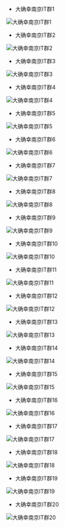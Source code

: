 * 大确幸南京IT群1![大确幸南京IT群1](https://img.cdn.daquexing.cn/upload/20180602/3db651e37ce5492689e0b2a6eb47a482.png)* 大确幸南京IT群2![大确幸南京IT群2](https://img.cdn.daquexing.cn/upload/20180602/19de9de6139d49728c531689e02c058f.png)* 大确幸南京IT群3![大确幸南京IT群3](https://img.cdn.daquexing.cn/upload/20180602/da8f62bb9924495a86e7ec39a8566e64.png)* 大确幸南京IT群4![大确幸南京IT群4](https://img.cdn.daquexing.cn/upload/20180602/bbb5210604c748f3953cfebc36dce5a8.png)* 大确幸南京IT群5![大确幸南京IT群5](https://img.cdn.daquexing.cn/upload/20180602/442221ca63aa4718b2968755d3c8238c.png)* 大确幸南京IT群6![大确幸南京IT群6](https://img.cdn.daquexing.cn/upload/20180602/ea01128bf7b6456a953f2becb4556a40.png)* 大确幸南京IT群7![大确幸南京IT群7](https://img.cdn.daquexing.cn/upload/20180602/d7ef893fe93f4cf19d5e23b7dcdd3c8f.png)* 大确幸南京IT群8![大确幸南京IT群8](https://img.cdn.daquexing.cn/upload/20180602/04674f9de6114971bb13e6b2d62ef50f.png)* 大确幸南京IT群9![大确幸南京IT群9](https://img.cdn.daquexing.cn/upload/20180602/02af9ddc9e9c4687b4adaf448c683750.png)* 大确幸南京IT群10![大确幸南京IT群10](https://img.cdn.daquexing.cn/upload/20180602/e77c3d18c1a5453aa25d1b0f973bf991.png)* 大确幸南京IT群11![大确幸南京IT群11](https://img.cdn.daquexing.cn/upload/20180602/dfec299502c6476e8f5b737e8aa770ba.png)* 大确幸南京IT群12![大确幸南京IT群12](https://img.cdn.daquexing.cn/upload/20180602/8ff29f4c5a84403891eb4cdfc0db0c67.png)* 大确幸南京IT群13![大确幸南京IT群13](https://img.cdn.daquexing.cn/upload/20180602/86b68ba6e64c453ba45b22db4a7403b5.png)* 大确幸南京IT群14![大确幸南京IT群14](https://img.cdn.daquexing.cn/upload/20180602/d9fd2e5459174f71975acb83fec5a48c.png)* 大确幸南京IT群15![大确幸南京IT群15](https://img.cdn.daquexing.cn/upload/20180602/a35bb63be2274fd5bdff2f8626153b49.png)* 大确幸南京IT群16![大确幸南京IT群16](https://img.cdn.daquexing.cn/upload/20180602/926f54c4bcf64829baf469fddc879c3c.png)* 大确幸南京IT群17![大确幸南京IT群17](https://img.cdn.daquexing.cn/upload/20180602/594b7abf831c4344bb6b52962892c5cb.png)* 大确幸南京IT群18![大确幸南京IT群18](https://img.cdn.daquexing.cn/upload/20180602/c0abde073f264aaf83e88ec3853db428.png)* 大确幸南京IT群19![大确幸南京IT群19](https://img.cdn.daquexing.cn/upload/20180602/fc4186817a8f423ea5b42b89b59e6fb0.png)* 大确幸南京IT群20![大确幸南京IT群20](https://img.cdn.daquexing.cn/upload/20180602/6341527f72e7491ca5ead2a6452d9fd1.png)